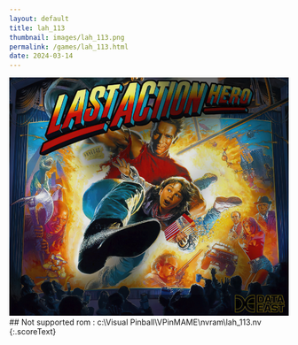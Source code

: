 ```yaml
---
layout: default
title: lah_113
thumbnail: images/lah_113.png
permalink: /games/lah_113.html
date: 2024-03-14
---
```


<img src="../images/lah_113.png" class="gameThumbnail img-fluid mx-auto align-middle">
## Not supported rom : c:\Visual Pinball\VPinMAME\nvram\lah_113.nv
{:.scoreText}

